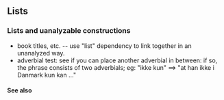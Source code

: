 ## Lists ##

### Lists and uanalyzable constructions ###

  * book titles, etc. -- use "list" dependency to link together in an unanalyzed way.
  * adverbial test: see if you can place another adverbial in between: if so, the phrase consists of two adverbials; eg: "ikke kun" ==&gt; "at han ikke i Danmark kun kan ..."


#### See also ####

